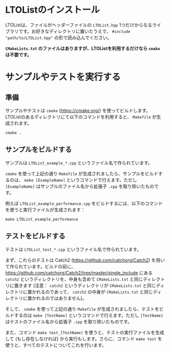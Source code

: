 # LTOListのインストール

LTOListは、ファイルがヘッダーファイルの `LTOList.hpp` 1つだけからなるライブラリです。お好きなディレクトリに置いたうえで、 `#include "path/to/LTOList.hpp"` の形で読み込んでください。

**`CMakeLists.txt` のファイルはありますが、LTOListを利用するだけなら `cmake` は不要です。**

# サンプルやテストを実行する

## 準備

サンプルやテストは `cmake` (https://cmake.org/) を使ってビルドします。LTOListのあるディレクトリにて以下のコマンドを利用すると、 `Makefile` が生成されます。

```
cmake .
```

## サンプルをビルドする

サンプルは `LTOList_example_*.cpp` というファイル名で作られています。

`cmake` を使って上記の通り `Makefile` が生成されましたら、サンプルをビルドするのは、 `make [ExampleName]` というコマンドで行えます。ただし `[ExampleName]` はサンプルのファイル名から拡張子 `.cpp` を取り除いたものです。

例えば `LTOList_example_performance.cpp` をビルドするには、以下のコマンドを使うと実行ファイルが生成されます：

```
make LTOList_example_performance
```

## テストをビルドする

テストは `LTOList_test_*.cpp` というファイル名で作られています。

まず、これらのテストは Catch2 (https://github.com/catchorg/Catch2) を用いて作られています。ビルドの前に、 https://github.com/catchorg/Catch2/tree/master/single_include にある `catch2` というディレクトリを、中身も含めて `CMakeLists.txt` と同じディレクトリに置きます (注意： `catch2` というディレクトリが `CMakeLists.txt` と同じディレクトリに置かれるのであって、 `catch2` の中身が `CMakeLists.txt` と同じディレクトリに置かれるのではありません)。

そして、 `cmake` を使って上記の通り `Makefile` が生成されましたら、テストをビルドするのは `make [TestName]` というコマンドで行えます。ただし `[TestName]` はテストのファイル名から拡張子 `.cpp` を取り除いたものです。

また、コマンド `make test_[TestName]` を使うと、テストの実行ファイルを生成して (もし存在しなければ) から実行もします。さらに、コマンド `make test` を使うと、すべてのテストについてこれを行います。
